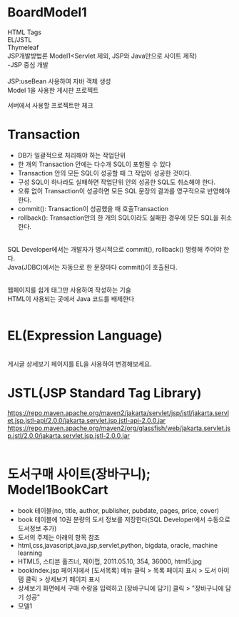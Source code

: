 # BoardModel1
HTML Tags<br>
EL/JSTL<br>
Thymeleaf<br>
JSP개발방법론 Model1<Servlet 제외, JSP와 Java만으로 사이트 제작)<br>
-JSP 중심 개발<br>
<br>
JSP:useBean 사용하여 자바 객체 생성<br>
Model 1을 사용한 게시판 프로젝트<br>

서버에서 사용할 프로젝트만 체크<br>

# Transaction
- DB가 일괄적으로 처리해야 하는 작업단위<br>
- 한 개의 Transaction 안에는 다수개 SQL이 포함될 수 있다<br>
- Transaction 안의 모든 SQL이 성공할 때 그 작업이 성공한 것이다.<br>
- 구성 SQL이 하나라도 실패하면 작업단위 안의 성공한 SQL도 취소해야 한다.<br>
- 오류 없이 Transaction이 성공하면 모든 SQL 문장의 결과를 영구적으로 반영해야 한다.<br>
- commit(): Transaction이 성공했을 때 호출Transaction
- rollback(): Transaction안의 한 개의 SQL이라도 실패한 경우에 모든 SQL을 취소한다.<br>
<br>
SQL Developer에서는 개발자가 명시적으로 commit(), rollback() 명령해 주어야 한다.<br>
Java(JDBC)에서는 자동으로 한 문장마다 commit()이 호출된다.<br>
<br>

웹페이지를 쉽게 태그만 사용하여 작성하는 기술<br>
HTML이 사용되는 곳에서 Java 코드를 배제한다<br><br>
# EL(Expression Language)
<br>
게시글 상세보기 페이지를 EL을 사용하여 변경해보세요.<br>

# JSTL(JSP Standard Tag Library)
https://repo.maven.apache.org/maven2/jakarta/servlet/jsp/jstl/jakarta.servlet.jsp.jstl-api/2.0.0/jakarta.servlet.jsp.jstl-api-2.0.0.jar
<br>
https://repo.maven.apache.org/maven2/org/glassfish/web/jakarta.servlet.jsp.jstl/2.0.0/jakarta.servlet.jsp.jstl-2.0.0.jar<br><br>

# 도서구매 사이트(장바구니); Model1BookCart
- book 테이블(no, title, author, publisher, pubdate, pages, price, cover)
- book 테이블에 10권 분량의 도서 정보를 저장한다(SQL Developer에서 수동으로 도서정보 추가)
- 도서의 주제는 아래의 항목 참조
- html,css,javascript,java,jsp,servlet,python, bigdata, oracle, machine learning
- HTML5, 스티븐 홀즈너, 제이펍, 2011.05.10, 354, 36000, html5.jpg
- bookIndex.jsp 페이지에서 [도서목록] 메뉴 클릭 > 목록 페이지 표시 > 도서 아이템 클릭 > 상세보기 페이지 표시
- 상세보기 화면에서 구매 수량을 입력하고 [장바구니에 담기] 클릭 > "장바구니에 담기 성공"
- 모델1

